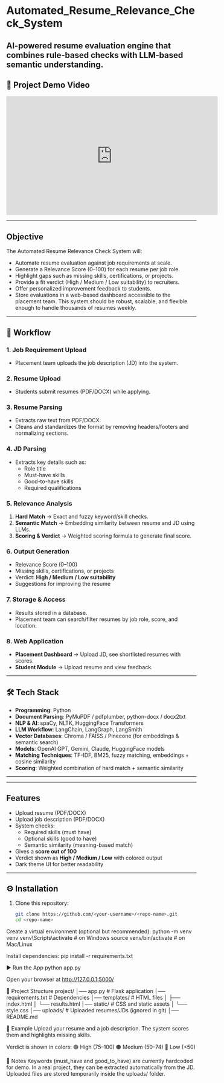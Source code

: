 # Automated_Resume_Relevance_Check_System
AI-powered resume evaluation engine that combines rule-based checks with LLM-based semantic understanding.
---

## 🎥 Project Demo Video

<iframe width="560" height="315" src="https://drive.google.com/file/d/1LwXcP8V37r61GzAnYQ5xXt7dk1K-wXtS/view?usp=sharing" 
title="YouTube video player" frameborder="0" allowfullscreen></iframe>

---

## Objective
The Automated Resume Relevance Check System will:
- Automate resume evaluation against job requirements at scale.
- Generate a Relevance Score (0–100) for each resume per job role.
- Highlight gaps such as missing skills, certifications, or projects.
- Provide a fit verdict (High / Medium / Low suitability) to recruiters.
- Offer personalized improvement feedback to students.
- Store evaluations in a web-based dashboard accessible to the placement team.
This system should be robust, scalable, and flexible enough to handle thousands of resumes weekly.

---

## 🚀 Workflow

### 1. Job Requirement Upload
- Placement team uploads the job description (JD) into the system.  

### 2. Resume Upload
- Students submit resumes (PDF/DOCX) while applying.  

### 3. Resume Parsing
- Extracts raw text from PDF/DOCX.  
- Cleans and standardizes the format by removing headers/footers and normalizing sections.  

### 4. JD Parsing
- Extracts key details such as:
  - Role title  
  - Must-have skills  
  - Good-to-have skills  
  - Required qualifications  

### 5. Relevance Analysis
1. **Hard Match** → Exact and fuzzy keyword/skill checks.  
2. **Semantic Match** → Embedding similarity between resume and JD using LLMs.  
3. **Scoring & Verdict** → Weighted scoring formula to generate final score.  

### 6. Output Generation
- Relevance Score (0–100)  
- Missing skills, certifications, or projects  
- Verdict: **High / Medium / Low suitability**  
- Suggestions for improving the resume  

### 7. Storage & Access
- Results stored in a database.  
- Placement team can search/filter resumes by job role, score, and location.  

### 8. Web Application
- **Placement Dashboard** → Upload JD, see shortlisted resumes with scores.  
- **Student Module** → Upload resume and view feedback.  

---

## 🛠️ Tech Stack

- **Programming**: Python  
- **Document Parsing**: PyMuPDF / pdfplumber, python-docx / docx2txt  
- **NLP & AI**: spaCy, NLTK, HuggingFace Transformers  
- **LLM Workflow**: LangChain, LangGraph, LangSmith  
- **Vector Databases**: Chroma / FAISS / Pinecone (for embeddings & semantic search)  
- **Models**: OpenAI GPT, Gemini, Claude, HuggingFace models  
- **Matching Techniques**: TF-IDF, BM25, fuzzy matching, embeddings + cosine similarity  
- **Scoring**: Weighted combination of hard match + semantic similarity  

---

---

## Features
- Upload resume (PDF/DOCX)
- Upload job description (PDF/DOCX)
- System checks:
  - Required skills (must have)
  - Optional skills (good to have)
  - Semantic similarity (meaning-based match)
- Gives a **score out of 100**
- Verdict shown as **High / Medium / Low** with colored output
- Dark theme UI for better readability

---

## ⚙️ Installation

1. Clone this repository:
   ```bash
   git clone https://github.com/<your-username>/<repo-name>.git
   cd <repo-name>

Create a virtual environment (optional but recommended):
python -m venv venv
venv\Scripts\activate   # on Windows
source venv/bin/activate  # on Mac/Linux


Install dependencies:
pip install -r requirements.txt

▶️ Run the App
python app.py

Open your browser at http://127.0.0.1:5000/

📂 Project Structure
project/
│── app.py               # Flask application
│── requirements.txt     # Dependencies
│── templates/           # HTML files
│   ├── index.html
│   └── results.html
│── static/              # CSS and static assets
│   └── style.css
│── uploads/             # Uploaded resumes/JDs (ignored in git)
│── README.md

🚀 Example
Upload your resume and a job description.
The system scores them and highlights missing skills.

Verdict is shown in colors:
🟢 High (75–100)
🟠 Medium (50–74)
🔴 Low (<50)

🙌 Notes
Keywords (must_have and good_to_have) are currently hardcoded for demo.
In a real project, they can be extracted automatically from the JD.
Uploaded files are stored temporarily inside the uploads/ folder.
